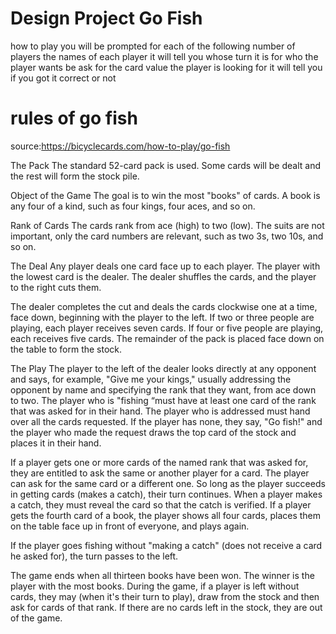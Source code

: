 # Design Project Go Fish

how to play
you will be prompted for each of the following
number of players
the names of each player
it will tell you whose turn it is
for who the player wants be ask
for the card value the player is looking for
it will tell you if you got it correct or not

# rules of go fish 
source:https://bicyclecards.com/how-to-play/go-fish

The Pack
The standard 52-card pack is used. Some cards will be dealt and the rest will form the stock pile.

Object of the Game
The goal is to win the most "books" of cards. A book is any four of a kind, such as four kings, four aces, and so on.

Rank of Cards
The cards rank from ace (high) to two (low). The suits are not important, only the card numbers are relevant, such as two 3s, two 10s, and so on.

The Deal
Any player deals one card face up to each player. The player with the lowest card is the dealer. The dealer shuffles the cards, and the player to the right cuts them.

The dealer completes the cut and deals the cards clockwise one at a time, face down, beginning with the player to the left. If two or three people are playing, each player receives seven cards. If four or five people are playing, each receives five cards. The remainder of the pack is placed face down on the table to form the stock.

The Play
The player to the left of the dealer looks directly at any opponent and says, for example, "Give me your kings," usually addressing the opponent by name and specifying the rank that they want, from ace down to two. The player who is "fishing “must have at least one card of the rank that was asked for in their hand. The player who is addressed must hand over all the cards requested. If the player has none, they say, "Go fish!" and the player who made the request draws the top card of the stock and places it in their hand.

If a player gets one or more cards of the named rank that was asked for, they are entitled to ask the same or another player for a card. The player can ask for the same card or a different one. So long as the player succeeds in getting cards (makes a catch), their turn continues. When a player makes a catch, they must reveal the card so that the catch is verified. If a player gets the fourth card of a book, the player shows all four cards, places them on the table face up in front of everyone, and plays again.

If the player goes fishing without "making a catch" (does not receive a card he asked for), the turn passes to the left.

The game ends when all thirteen books have been won. The winner is the player with the most books. During the game, if a player is left without cards, they may (when it's their turn to play), draw from the stock and then ask for cards of that rank. If there are no cards left in the stock, they are out of the game.
 
